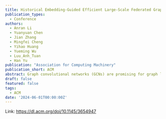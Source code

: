 ```yaml
---
title: Historical Embedding-Guided Efficient Large-Scale Federated Graph Learning
publication_types:
  - Conference
authors:
  - Anran Li
  - Yuanyuan Chen
  - Jian Zhang
  - Mingfei Cheng
  - Yihao Huang 
  - Yueming Wu
  - Luu_Anh_Tuan
  - Han Yu
publication: "Association for Computing Machinery"
publication_short: ACM
abstract: Graph convolutional networks (GCNs) are promising for graph learning tasks. For privacy-preserving graph learning tasks involving distributed graph datasets, federated learning (FL)-based GCN (FedGCN) training is required. An important open challenge for FedGCN is scaling to large graphs, which typically incurs 1) high computation overhead for handling the explosively-increasing number of neighbors, and 2) high communication overhead of training GCNs involving multiple FL clients. Thus, neighbor sampling is being studied to enhance the scalability of FedGCNs. Existing FedGCN training techniques with neighbor sampling often produce extremely large communication and computation overhead and inaccurate node embeddings, leading to poor model performance. To bridge this gap, we propose the <u>Fed</u>erated <u>A</u>daptive <u>A</u>ttention-based <u>S</u>ampling (FedAAS) approach. It achieves substantial cost savings by efficiently leveraging historical embedding estimators and focusing the limited communication resources on transmitting the most influential neighbor node embeddings across FL clients. We further design an adaptive embedding synchronization scheme to optimize the efficiency and accuracy of FedAAS on large-scale datasets. Theoretical analysis shows that the approximation error induced by the staleness of historical embedding is upper bounded, and the model is guaranteed to converge in an efficient manner. Extensive experimental evaluation against four state-of-the-art baselines on six real-world graph datasets show that FedAAS achieves up to 5.12\% higher test accuracy, while saving communication and computation costs by 95.11\% and 94.76\%, respectively.
draft: false
featured: false
tags:
  - ACM
date: '2024-06-01T00:00:00Z'
---
```

Link: https://dl.acm.org/doi/10.1145/3654947